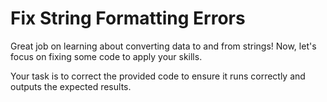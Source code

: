 # Fix String Formatting Errors

Great job on learning about converting data to and from strings! Now, let's focus on fixing some code to apply your skills.

Your task is to correct the provided code to ensure it runs correctly and outputs the expected results.